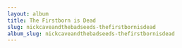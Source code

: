```yaml
---
layout: album
title: The Firstborn is Dead
slug: nickcaveandthebadseeds-thefirstbornisdead
album_slug: nickcaveandthebadseeds-thefirstbornisdead
---
```

